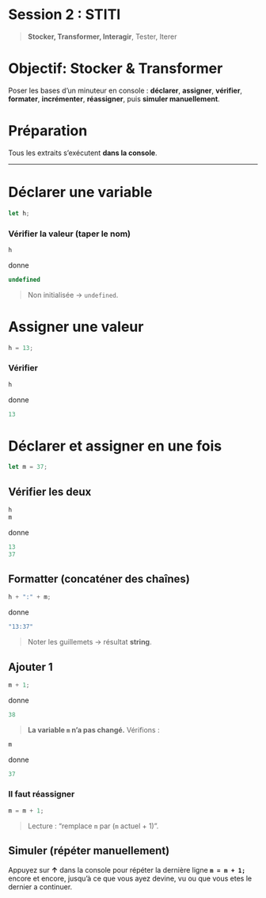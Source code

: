 # Session 2 : STITI

> **Stocker, Transformer, Interagir**, Tester, Iterer

# Objectif: Stocker & Transformer

Poser les bases d’un minuteur en console : **déclarer**, **assigner**, **vérifier**, **formater**, **incrémenter**, **réassigner**, puis **simuler manuellement**.

# Préparation
Tous les extraits s’exécutent **dans la console**.

---

# Déclarer une variable

```js
let h;
```

### Vérifier la valeur (taper le nom)

```js
h
```

donne

```js
undefined
```

> Non initialisée → `undefined`.



# Assigner une valeur

```js
h = 13;
```

### Vérifier

```js
h
```

donne

```js
13
```



# Déclarer **et** assigner en une fois

```js
let m = 37;
```

## Vérifier les deux

```js
h
m
```

donne

```js
13
37
```



## Formatter (concaténer des chaînes)

```js
h + ":" + m;
```

donne

```js
"13:37"
```

> Noter les guillemets → résultat **string**.



## Ajouter 1

```js
m + 1;
```

donne

```js
38
```

> **La variable `m` n’a pas changé.** Vérifions :

```js
m
```

donne

```js
37
```



### Il faut **réassigner**

```js
m = m + 1;
```

> Lecture : “remplace `m` par (`m` actuel + 1)”.



## Simuler (répéter manuellement)

Appuyez sur **↑** dans la console pour répéter la dernière ligne **`m = m + 1;`** encore et encore, jusqu’à ce que vous ayez devine, vu ou que vous etes le dernier a continuer.